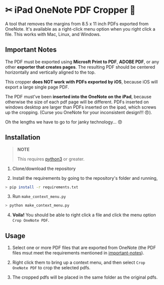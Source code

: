 # ✂ iPad OneNote PDF Cropper 📄

A tool that removes the margins from 8.5 x 11 inch PDFs exported from OneNote. It's available as a right-click menu option when you right click a file. This works with Mac, Linux, and Windows.

## Important Notes

The PDF must be exported using **Microsft Print to PDF**, **ADOBE PDF**, or any other **exporter that creates pages**. The resulting PDF should be centered horizontally and vertically aligned to the top.
 
This cropper **does NOT work with PDFs exported by iOS**, because iOS will export a large single page PDF.
 
The PDF must've been **inserted into the OneNote on the iPad**, because otherwise the size of each pdf page will be different. PDFs inserted on windows desktop are larger than PDFs inserted on the ipad, which screws up the cropping. (Curse you OneNote for your inconsistent design!!! 😠).

Oh the lengths we have to go to for janky technology... 😞

## Installation

> **NOTE**
> 
> This requires [python3](https://www.python.org/downloads/) or greater.

1. Clone/download the repository

2. Install the requirements by going to the repository's folder and running,

```bash
> pip install -r requirements.txt
```

3. Run `make_context_menu.py` 
```bash
> python make_context_menu.py
```

4. **Voila!** You should be able to right click a file and click the menu option `Crop OneNote PDF`.

## Usage

1. Select one or more PDF files that are exported from OneNote (the PDF files msut meet the requirements mentioned in [important-notes](#important-notes)). 

2. Right click them to bring up a context menu, and then select `Crop OneNote PDF` to crop the selected pdfs.

3. The cropped pdfs will be placed in the same folder as the original pdfs.

